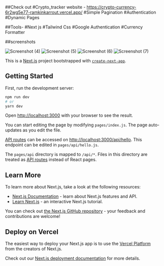 ##Check out #Crypto_tracker website -
https://crypto-currency-6r2wg5e77-ramkinkarrout.vercel.app/
#Simple Pagination
#Authentication
#Dynamic Pages

##Tools-
#Next js
#Tailwind Css
#Google Authentication
#Currency Formatter

##screenshots

![Screenshot (4)](https://user-images.githubusercontent.com/26031892/133066896-a1553948-9e49-481b-95ba-26ac2ec02a68.png)
![Screenshot (5)](https://user-images.githubusercontent.com/26031892/133066909-b1e2b7ee-4934-4b68-b5b8-8125b88c9562.png)
![Screenshot (6)](https://user-images.githubusercontent.com/26031892/133066915-5a6aa0e8-15cc-4e96-9ce4-111c24632ca8.png)
![Screenshot (7)](https://user-images.githubusercontent.com/26031892/133066921-288b5919-0393-4e19-a842-51ea68d9d407.png)


This is a [Next.js](https://nextjs.org/) project bootstrapped with [`create-next-app`](https://github.com/vercel/next.js/tree/canary/packages/create-next-app).

## Getting Started

First, run the development server:

```bash
npm run dev
# or
yarn dev
```

Open [http://localhost:3000](http://localhost:3000) with your browser to see the result.

You can start editing the page by modifying `pages/index.js`. The page auto-updates as you edit the file.

[API routes](https://nextjs.org/docs/api-routes/introduction) can be accessed on [http://localhost:3000/api/hello](http://localhost:3000/api/hello). This endpoint can be edited in `pages/api/hello.js`.

The `pages/api` directory is mapped to `/api/*`. Files in this directory are treated as [API routes](https://nextjs.org/docs/api-routes/introduction) instead of React pages.

## Learn More

To learn more about Next.js, take a look at the following resources:

- [Next.js Documentation](https://nextjs.org/docs) - learn about Next.js features and API.
- [Learn Next.js](https://nextjs.org/learn) - an interactive Next.js tutorial.

You can check out [the Next.js GitHub repository](https://github.com/vercel/next.js/) - your feedback and contributions are welcome!

## Deploy on Vercel

The easiest way to deploy your Next.js app is to use the [Vercel Platform](https://vercel.com/new?utm_medium=default-template&filter=next.js&utm_source=create-next-app&utm_campaign=create-next-app-readme) from the creators of Next.js.

Check out our [Next.js deployment documentation](https://nextjs.org/docs/deployment) for more details.
